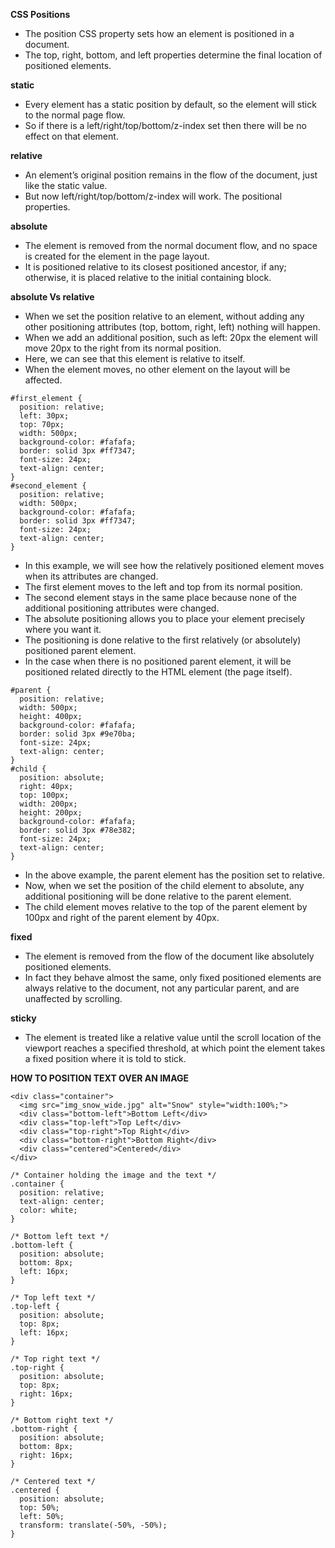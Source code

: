 **CSS Positions**

* The position CSS property sets how an element is positioned in a document.
* The top, right, bottom, and left properties determine the final location of positioned elements.

**static**

* Every element has a static position by default, so the element will stick to the normal page flow.
* So if there is a left/right/top/bottom/z-index set then there will be no effect on that element.

**relative**

* An element’s original position remains in the flow of the document, just like the static value.
* But now left/right/top/bottom/z-index will work. The positional properties.

**absolute**

* The element is removed from the normal document flow, and no space is created for the element in the page layout. 
* It is positioned relative to its closest positioned ancestor, if any; otherwise, it is placed relative to the initial containing block.

**absolute Vs relative**

* When we set the position relative to an element, without adding any other positioning attributes (top, bottom, right, left) nothing will happen.
* When we add an additional position, such as left: 20px the element will move 20px to the right from its normal position. 
* Here, we can see that this element is relative to itself. 
* When the element moves, no other element on the layout will be affected.

```
#first_element { 
  position: relative; 
  left: 30px; 
  top: 70px; 
  width: 500px; 
  background-color: #fafafa; 
  border: solid 3px #ff7347; 
  font-size: 24px; 
  text-align: center; 
} 
#second_element { 
  position: relative; 
  width: 500px; 
  background-color: #fafafa; 
  border: solid 3px #ff7347; 
  font-size: 24px; 
  text-align: center; 
}
```

* In this example, we will see how the relatively positioned element moves when its attributes are changed. 
* The first element moves to the left and top from its normal position. 
* The second element stays in the same place because none of the additional positioning attributes were changed.
* The absolute positioning allows you to place your element precisely where you want it.
* The positioning is done relative to the first relatively (or absolutely) positioned parent element. 
* In the case when there is no positioned parent element, it will be positioned related directly to the HTML element (the page itself).

```
#parent { 
  position: relative; 
  width: 500px; 
  height: 400px; 
  background-color: #fafafa; 
  border: solid 3px #9e70ba; 
  font-size: 24px; 
  text-align: center; 
} 
#child { 
  position: absolute; 
  right: 40px; 
  top: 100px; 
  width: 200px; 
  height: 200px; 
  background-color: #fafafa; 
  border: solid 3px #78e382; 
  font-size: 24px; 
  text-align: center; 
}
```

* In the above example, the parent element has the position set to relative. 
* Now, when we set the position of the child element to absolute, any additional positioning will be done relative to the parent element. 
* The child element moves relative to the top of the parent element by 100px and right of the parent element by 40px.

**fixed**

* The element is removed from the flow of the document like absolutely positioned elements.
* In fact they behave almost the same, only fixed positioned elements are always relative to the document, not any particular parent, and are unaffected by scrolling.

**sticky**
* The element is treated like a relative value until the scroll location of the viewport reaches a specified threshold, at which point the element takes a fixed position where it is told to stick.

**HOW TO POSITION TEXT OVER AN IMAGE**

```
<div class="container">
  <img src="img_snow_wide.jpg" alt="Snow" style="width:100%;">
  <div class="bottom-left">Bottom Left</div>
  <div class="top-left">Top Left</div>
  <div class="top-right">Top Right</div>
  <div class="bottom-right">Bottom Right</div>
  <div class="centered">Centered</div>
</div>
```

```
/* Container holding the image and the text */
.container {
  position: relative;
  text-align: center;
  color: white;
}

/* Bottom left text */
.bottom-left {
  position: absolute;
  bottom: 8px;
  left: 16px;
}

/* Top left text */
.top-left {
  position: absolute;
  top: 8px;
  left: 16px;
}

/* Top right text */
.top-right {
  position: absolute;
  top: 8px;
  right: 16px;
}

/* Bottom right text */
.bottom-right {
  position: absolute;
  bottom: 8px;
  right: 16px;
}

/* Centered text */
.centered {
  position: absolute;
  top: 50%;
  left: 50%;
  transform: translate(-50%, -50%);
}
```
